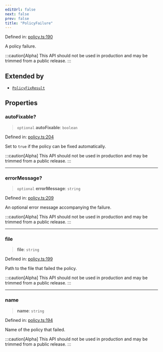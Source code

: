 ```yaml
---
editUrl: false
next: false
prev: false
title: "PolicyFailure"
---
```


Defined in: [policy.ts:190](https://github.com/tylerbutler/tools-monorepo/blob/main/packages/repopo/src/policy.ts#L190)

A policy failure.

:::caution[Alpha]
This API should not be used in production and may be trimmed from a public release.
:::

## Extended by

- [`PolicyFixResult`](/api/interfaces/policyfixresult/)

## Properties

### autoFixable?

> `optional` **autoFixable**: `boolean`

Defined in: [policy.ts:204](https://github.com/tylerbutler/tools-monorepo/blob/main/packages/repopo/src/policy.ts#L204)

Set to `true` if the policy can be fixed automatically.

:::caution[Alpha]
This API should not be used in production and may be trimmed from a public release.
:::

***

### errorMessage?

> `optional` **errorMessage**: `string`

Defined in: [policy.ts:209](https://github.com/tylerbutler/tools-monorepo/blob/main/packages/repopo/src/policy.ts#L209)

An optional error message accompanying the failure.

:::caution[Alpha]
This API should not be used in production and may be trimmed from a public release.
:::

***

### file

> **file**: `string`

Defined in: [policy.ts:199](https://github.com/tylerbutler/tools-monorepo/blob/main/packages/repopo/src/policy.ts#L199)

Path to the file that failed the policy.

:::caution[Alpha]
This API should not be used in production and may be trimmed from a public release.
:::

***

### name

> **name**: `string`

Defined in: [policy.ts:194](https://github.com/tylerbutler/tools-monorepo/blob/main/packages/repopo/src/policy.ts#L194)

Name of the policy that failed.

:::caution[Alpha]
This API should not be used in production and may be trimmed from a public release.
:::
